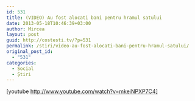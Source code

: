 ```yaml
---
id: 531
title: (VIDEO) Au fost alocati bani pentru hramul satului
date: 2013-05-18T10:46:39+03:00
author: Mircea
layout: post
guid: http://costesti.tv/?p=531
permalink: /stiri/video-au-fost-alocati-bani-pentru-hramul-satului/
original_post_id:
  - "531"
categories:
  - Social
  - Știri
---
```

[youtube http://www.youtube.com/watch?v=mkeiNPXP7C4]